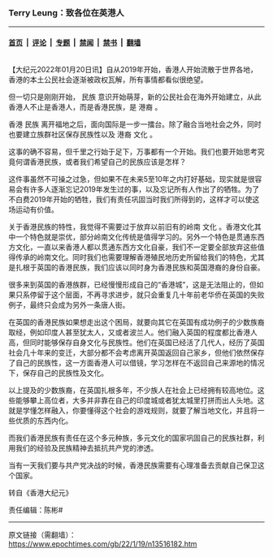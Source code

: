### Terry Leung：致各位在英港人

---

#### [首页](../../../..?n13516182) &nbsp;|&nbsp; [评论](../../../../../epoch-comment?n13516182) &nbsp;|&nbsp; [专题](../../../../../epoch-special?n13516182) &nbsp;|&nbsp; [禁闻](../../../../../epoch-news?n13516182) &nbsp;|&nbsp; [禁书](../../../../../books?n13516182) &nbsp;|&nbsp; [翻墙](https://github.com/gfw-breaker/nogfw/blob/master/README.md?n13516182)


<div class="column" id="artbody" itemprop="articleBody">
 <!-- article content begin -->
 <p>
  【大纪元2022年01月20日讯】自从2019年开始，香港人开始流散于世界各地，香港的本土公民社会逐渐被政权瓦解，所有事情都看似很绝望。
 </p>
 <p>
  但一切只是刚刚开始，
  <ok href="https://www.epochtimes.com/gb/tag/%E6%B0%91%E6%97%8F.html">
   民族
  </ok>
  意识开始萌芽，新的公民社会在海外开始建立，从此香港人不止是香港人，而是香港民族，是
  <ok href="https://www.epochtimes.com/gb/tag/%E6%B8%AF%E8%A3%94.html">
   港裔
  </ok>
  。
 </p>
 <p>
  香港
  <ok href="https://www.epochtimes.com/gb/tag/%E6%B0%91%E6%97%8F.html">
   民族
  </ok>
  离开福地之后，面向国际是一步一擂台。除了融合当地社会之外，同时也要建立族群社区保存民族性以及
  <ok href="https://www.epochtimes.com/gb/tag/%E6%B8%AF%E8%A3%94.html">
   港裔
  </ok>
  <ok href="https://www.epochtimes.com/gb/tag/%E6%96%87%E5%8C%96.html">
   文化
  </ok>
  。
 </p>
 <p>
  这事的确不容易，但千里之行始于足下，万事都有一个开始。我们也要开始思考究竟何谓香港民族，或者我们希望自己的民族应该是怎样？
 </p>
 <p>
  这件事虽然不可操之过急，但如果不在未来5至10年之内打好基础，现实就是很容易会有许多人逐渐忘记2019年发生过的事，以及忘记所有人作出了的牺牲。为了不白费2019年开始的牺牲，我们有责任巩固当时我们所得到的，这样才可以使这场运动有价值。
 </p>
 <p>
  关于香港民族的特性，我觉得不需要过于放弃以前旧有的岭南
  <ok href="https://www.epochtimes.com/gb/tag/%E6%96%87%E5%8C%96.html">
   文化
  </ok>
  。香港文化其中一个特色就是崇优，部分岭南文化传统是值得学习的。另外一个特色是贯通东西方文化，一直以来香港人都以贯通东西方文化自豪，我们不一定要全部放弃这些值得传承的岭南文化。同时我们也需要理解香港殖民地历史所留给我们的特色，尤其是扎根于英国的香港民族，我们应该以同时身为香港民族和英国港裔的身份自豪。
 </p>
 <p>
  很多来到英国的香港族群，已经慢慢形成自己的“香港城”，这是无法阻止的，但如果只系停留于这个层面，不再寻求进步，就只会重复几十年前老华侨在英国的失败例子，最终只会成为另外一条唐人街。
 </p>
 <p>
  在英国的香港民族如果想走出这个困局，就要向其它在英国有成功例子的少数族裔取经，例如印度人甚至犹太人，又或者波兰人。他们融入英国的程度都比香港人高，但同时能够保存自身文化与民族性。他们在英国已经活了几代人，经历了英国社会几十年来的变迁，大部分都不会考虑离开英国返回自己家乡，但他们依然保存了自己的民族性，这一方面香港人可以借镜，学习怎样在不返回自己来源地的情况下，保存自己的民族性及文化。
 </p>
 <p>
  以上提及的少数族裔，在英国扎根多年，不少族人在社会上已经拥有较高地位。这些能够攀上高位者，大多并非靠在自己的印度城或者犹太城里打拼而出人头地。这就是学懂怎样融入，你要懂得这个社会的游戏规则，就要了解当地文化，并且将一些优质的东西内化。
 </p>
 <p>
  而我们香港民族有责任在这个多元种族，多元文化的国家巩固自己的民族社群，利用我们的经验及民族精神去抵抗共产党的渗透。
 </p>
 <p>
  当有一天我们要与共产党决战的时候，香港民族需要有心理准备去贡献自己保卫这个国家。
 </p>
 <p class="p1">
  转自《香港大纪元》
 </p>
 <div>
  责任编辑：陈彬#
 </div>
 <!-- article content end -->
</div>


---

原文链接（需翻墙）：https://www.epochtimes.com/gb/22/1/19/n13516182.htm